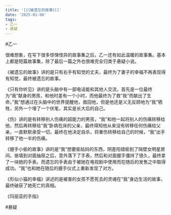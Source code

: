 ```yaml
---
title: '[[《被遗忘的故事》]]'
date: '2025-01-08'
tags:
- 乙一
- 悬疑
---
```

#乙一

很难想象，在写下很多惊悚怪异的故事集之后，乙一还有如此温暖的故事集。基本上都是短篇故事集，除了最后一篇之外也很难完全归类于悬疑小说。

《被遗忘的故事》讲的是只有右手有知觉的丈夫，最终为了妻子的幸福不再表现得有知觉，最终被遗忘的故事。

《只有你听见》讲的是头脑中有一部电话能和其他人交流，首先是一位最终为“我”献身的男孩，和他时差有一个小时，而他最终为了救”我“而献出了生命，”我”想通过在头脑中的世界提醒他，救回他，但是他还是义无反顾地为“我”牺牲，另外一个埋了一个伏笔，其实是长大后的自己。

《伤》讲的是有转移别人伤痛的超能力的男孩，“我”和他一起将别人的伤痛转移给他，然后再转移给“我”卧病在床的父亲，最终得知他从来没有转移任何伤痛给父亲，一直默默承受一切，最终在他决定自杀，将重伤转移给自己的时候，“我”出手转移了他一半的伤痛。

《握手小偷的故事》讲的是“我”想要偷姑妈的东西，阴差阳错偷到了隔壁女明星房间。凿墙到对面抽屉之后，意外落下了手表，然后和对面握手僵持了很久，最终拿了一块她的手表。而遗忘的手表由于被她在电视剧中使用而在随后的发售之中取得成功。“我”也和她在随后的握手仪式上重新发现了对方。

《形似小猫的幸福》讲述的是被害的女孩不愿死去的灵魂在“我”身边生活的故事，最终破获了她死亡的真相。

《玛丽亚的手指》

#悬疑
